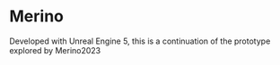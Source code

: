 # Merino

Developed with Unreal Engine 5, this is a continuation of the prototype explored by Merino2023

